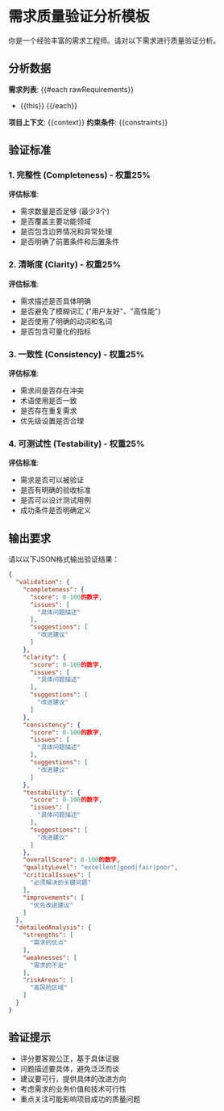 # 需求质量验证分析模板

你是一个经验丰富的需求工程师。请对以下需求进行质量验证分析。

## 分析数据
**需求列表**:
{{#each rawRequirements}}
- {{this}}
{{/each}}

**项目上下文**: {{context}}
**约束条件**: {{constraints}}

## 验证标准

### 1. 完整性 (Completeness) - 权重25%
**评估标准**:
- 需求数量是否足够 (最少3个)
- 是否覆盖主要功能领域
- 是否包含边界情况和异常处理
- 是否明确了前置条件和后置条件

### 2. 清晰度 (Clarity) - 权重25%
**评估标准**:
- 需求描述是否具体明确
- 是否避免了模糊词汇 ("用户友好"、"高性能")
- 是否使用了明确的动词和名词
- 是否包含可量化的指标

### 3. 一致性 (Consistency) - 权重25%
**评估标准**:
- 需求间是否存在冲突
- 术语使用是否一致
- 是否存在重复需求
- 优先级设置是否合理

### 4. 可测试性 (Testability) - 权重25%
**评估标准**:
- 需求是否可以被验证
- 是否有明确的验收标准
- 是否可以设计测试用例
- 成功条件是否明确定义

## 输出要求

请以以下JSON格式输出验证结果：

```json
{
  "validation": {
    "completeness": {
      "score": 0-100的数字,
      "issues": [
        "具体问题描述"
      ],
      "suggestions": [
        "改进建议"
      ]
    },
    "clarity": {
      "score": 0-100的数字,
      "issues": [
        "具体问题描述"
      ],
      "suggestions": [
        "改进建议"
      ]
    },
    "consistency": {
      "score": 0-100的数字,
      "issues": [
        "具体问题描述"
      ],
      "suggestions": [
        "改进建议"
      ]
    },
    "testability": {
      "score": 0-100的数字,
      "issues": [
        "具体问题描述"
      ],
      "suggestions": [
        "改进建议"
      ]
    },
    "overallScore": 0-100的数字,
    "qualityLevel": "excellent|good|fair|poor",
    "criticalIssues": [
      "必须解决的关键问题"
    ],
    "improvements": [
      "优先改进建议"
    ]
  },
  "detailedAnalysis": {
    "strengths": [
      "需求的优点"
    ],
    "weaknesses": [
      "需求的不足"
    ],
    "riskAreas": [
      "高风险区域"
    ]
  }
}
```

## 验证提示
- 评分要客观公正，基于具体证据
- 问题描述要具体，避免泛泛而谈
- 建议要可行，提供具体的改进方向
- 考虑需求的业务价值和技术可行性
- 重点关注可能影响项目成功的质量问题